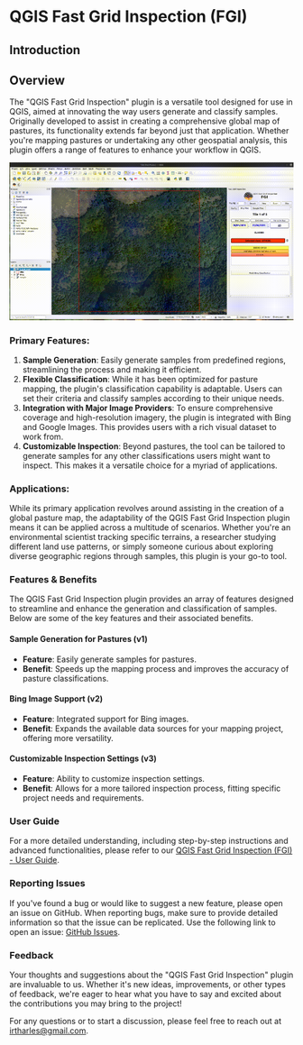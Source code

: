 # QGIS Fast Grid Inspection (FGI)

## Introduction

## Overview

The "QGIS Fast Grid Inspection" plugin is a versatile tool designed for use in QGIS, aimed at innovating the way users generate and classify samples. Originally developed to assist in creating a comprehensive global map of pastures, its functionality extends far beyond just that application. Whether you're mapping pastures or undertaking any other geospatial analysis, this plugin offers a range of features to enhance your workflow in QGIS.

![QGIS Fast Grid Inspection (FGI)](./img/fgi.gif)

### Primary Features:

1. **Sample Generation**: Easily generate samples from predefined regions, streamlining the process and making it efficient.
2. **Flexible Classification**: While it has been optimized for pasture mapping, the plugin's classification capability is adaptable. Users can set their criteria and classify samples according to their unique needs.
3. **Integration with Major Image Providers**: To ensure comprehensive coverage and high-resolution imagery, the plugin is integrated with Bing and Google Images. This provides users with a rich visual dataset to work from.
4. **Customizable Inspection**: Beyond pastures, the tool can be tailored to generate samples for any other classifications users might want to inspect. This makes it a versatile choice for a myriad of applications.

### Applications:

While its primary application revolves around assisting in the creation of a global pasture map, the adaptability of the QGIS Fast Grid Inspection plugin means it can be applied across a multitude of scenarios. Whether you're an environmental scientist tracking specific terrains, a researcher studying different land use patterns, or simply someone curious about exploring diverse geographic regions through samples, this plugin is your go-to tool.

### Features & Benefits

The QGIS Fast Grid Inspection plugin provides an array of features designed to streamline and enhance the generation and classification of samples. Below are some of the key features and their associated benefits.

#### Sample Generation for Pastures (v1)

- **Feature**: Easily generate samples for pastures.
- **Benefit**: Speeds up the mapping process and improves the accuracy of pasture classifications.

#### Bing Image Support (v2)

- **Feature**: Integrated support for Bing images.
- **Benefit**: Expands the available data sources for your mapping project, offering more versatility.

#### Customizable Inspection Settings (v3)

- **Feature**: Ability to customize inspection settings.
- **Benefit**: Allows for a more tailored inspection process, fitting specific project needs and requirements.


### User Guide

For a more detailed understanding, including step-by-step instructions and advanced functionalities, please refer to our [QGIS Fast Grid Inspection (FGI) - User Guide](https://github.com/lapig-ufg/qgis-fgi-plugin/wiki).

### Reporting Issues

If you've found a bug or would like to suggest a new feature, please open an issue on GitHub. When reporting bugs, make sure to provide detailed information so that the issue can be replicated. Use the following link to open an issue: [GitHub Issues](https://github.com/lapig-ufg/inspection-tiles/issues).

### Feedback

Your thoughts and suggestions about the "QGIS Fast Grid Inspection" plugin are invaluable to us. Whether it's new ideas, improvements, or other types of feedback, we're eager to hear what you have to say and excited about the contributions you may bring to the project!

For any questions or to start a discussion, please feel free to reach out at [irtharles@gmail.com](mailto:irtharles@gmail.com).

